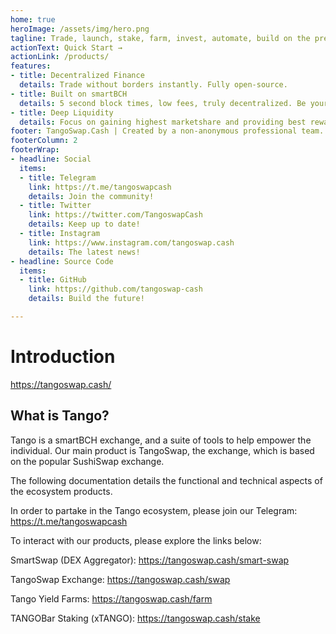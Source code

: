 ```yaml
---
home: true
heroImage: /assets/img/hero.png
tagline: Trade, launch, stake, farm, invest, automate, build on the premier DeFi platform of smartBCH. Tango, Moves like Cash.
actionText: Quick Start →
actionLink: /products/
features:
- title: Decentralized Finance
  details: Trade without borders instantly. Fully open-source.
- title: Built on smartBCH
  details: 5 second block times, low fees, truly decentralized. Be your own bank.
- title: Deep Liquidity
  details: Focus on gaining highest marketshare and providing best rewards to liquidity providers.
footer: TangoSwap.Cash | Created by a non-anonymous professional team.
footerColumn: 2
footerWrap:
- headline: Social
  items:
  - title: Telegram
    link: https://t.me/tangoswapcash
    details: Join the community!
  - title: Twitter
    link: https://twitter.com/TangoswapCash
    details: Keep up to date!
  - title: Instagram
    link: https://www.instagram.com/tangoswap.cash
    details: The latest news!
- headline: Source Code
  items:
  - title: GitHub
    link: https://github.com/tangoswap-cash
    details: Build the future!

---
```


# Introduction

<https://tangoswap.cash/>

## What is Tango?

Tango is a smartBCH exchange, and a suite of tools to help empower the individual. Our main product is TangoSwap, the exchange, which is based on the popular SushiSwap exchange.

The following documentation details the functional and technical aspects of the ecosystem products.

In order to partake in the Tango ecosystem, please join our Telegram: https://t.me/tangoswapcash

To interact with our products, please explore the links below:

SmartSwap (DEX Aggregator): <https://tangoswap.cash/smart-swap>   

TangoSwap Exchange: <https://tangoswap.cash/swap>

Tango Yield Farms: <https://tangoswap.cash/farm>

TANGOBar Staking (xTANGO): <https://tangoswap.cash/stake>
